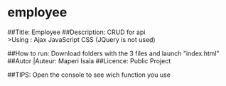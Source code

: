 # employee 
##Title: Employee
##Description: CRUD  for api  
             >Using : Ajax
                      JavaScript
                      CSS
                      (JQuery is not used)
                     
##How to run: Download folders with the 3 files and launch "index.html"
##Autor |Auteur: Maperi Isaia
##Licence: Public Project

##TIPS: Open the console to see wich function you use


